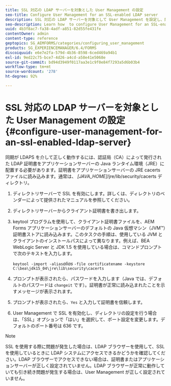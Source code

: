 ```yaml
---
title: SSL 対応の LDAP サーバーを対象とした User Management の設定
seo-title: Configure User Management for an SSL-enabled LDAP server
description: SSL 対応の LDAP サーバーを対象として User Management を設定し、同期を有効にして LDAPS 経由で正しく動作させる方法について説明します。
seo-description: Learn how  to configure User Management for an SSL-enabled LDAP server to enable synchronization to work properly over LDAPS.
uuid: 4b3f8ac7-fa38-4adf-a851-82d55fe431fe
contentOwner: admin
content-type: reference
geptopics: SG_AEMFORMS/categories/configuring_user_management
products: SG_EXPERIENCEMANAGER/6.4/FORMS
discoiquuid: e6e7e2fa-579d-4b36-8598-6ced469a94b1
exl-id: 9ed22c75-bce7-4d26-a4cd-a58e41e5068e
source-git-commit: bd94d3949f0117aa3e1c9f0e84f7293a5d6b03b4
workflow-type: tm+mt
source-wordcount: '278'
ht-degree: 92%

---
```


# SSL 対応の LDAP サーバーを対象とした User Management の設定 {#configure-user-management-for-an-ssl-enabled-ldap-server}

同期が LDAPS を介して正しく動作するには、認証局（CA）によって発行された LDAP 証明書をアプリケーションサーバーの Java ランタイム環境（JRE）に配置する必要があります。証明書をアプリケーションサーバーの JRE cacerts ファイルに読み込みます。通常は、 *[JAVA_HOME]*/jre/lib/security/cacerts ディレクトリ。

1. ディレクトリサーバーで SSL を有効にします。詳しくは、ディレクトリのベンダーによって提供されたマニュアルを参照してください。
1. ディレクトリサーバーからクライアント証明書を書き出します。
1. keytool プログラムを使用して、クライアント証明書ファイルを、AEM Forms アプリケーションサーバーのデフォルトの Java 仮想マシン（JVM™）証明書ストアに読み込みます。このタスクの手順は、使用している JVM とクライアントのインストールパスによって異なります。例えば、BEA WebLogic Server と JDK 1.5 を使用している場合は、コマンドプロンプトで次のテキストを入力します。

   `keytool -import -alias`*alias* `-file certificatename -keystore C:\bea\jdk15_04\jre\lib\security\cacerts`

1. プロンプトが表示されたら、パスワードを入力します（Java では、デフォルトのパスワードは `changeit` です）。証明書が正常に読み込まれたことを示すメッセージが表示されます。
1. プロンプトが表示されたら、`Yes` と入力して証明書を信頼します。
1. User Management で SSL を有効化し、ディレクトリの設定を行う場合は、「SSL」オプションで「はい」を選択して、ポート設定を変更します。デフォルトのポート番号は 636 です。

>[!NOTE]
>
>SSL を使用する際に問題が発生した場合は、LDAP ブラウザーを使用して、SSL を使用しているときに LDAP システムにアクセスできるかどうかを確認してください。LDAP ブラウザーでアクセスできない場合は、証明書またはアプリケーションサーバーが正しく設定されていません。LDAP ブラウザーが正常に動作していても引き続き問題が発生する場合は、User Management が正しく設定されていません。
